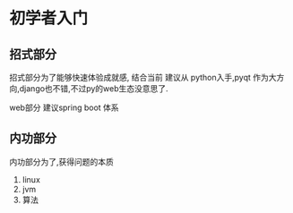 # 初学者入门

## 招式部分

招式部分为了能够快速体验成就感,
结合当前 建议从 python入手,pyqt 作为大方向,django也不错,不过py的web生态没意思了.

web部分 建议spring boot 体系

## 内功部分

内功部分为了,获得问题的本质

1. linux 
2. jvm
3. 算法

